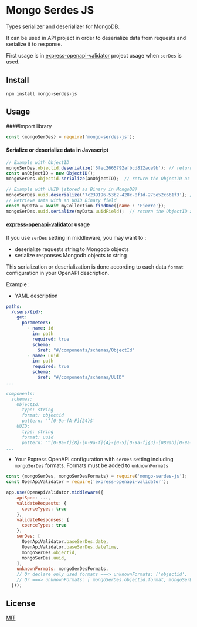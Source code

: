 # Mongo Serdes JS

Types serializer and deserializer for MongoDB. 

It can be used in API project in order to deserialize data from requests and serialize it to response.

First usage is in [express-openapi-validator](https://github.com/cdimascio/express-openapi-validator) project usage when `serDes` is used.




## Install
`npm install mongo-serdes-js`

## Usage
####Import library
```javascript
const {mongoSerDes} = require('mongo-serdes-js');
```


#### Serialize or deserialize data in Javascript
```javascript
// Example with ObjectID
mongoSerDes.objectid.deserialize('5fec2665792afbcd812ace9b'); // return ObjectID object
const anObjectID = new ObjectID();
mongoSerDes.objectid.serialize(anObjectID);  // return the ObjectID as String

// Example with UUID (stored as Binary in MongoDB)
mongoSerDes.uuid.deserialize('7c239196-53b2-428c-8f1d-275e52c661f3'); // return a Binary BSON object
// Retrieve data with an UUID Binary field 
const myData = await myCollection.findOne({name : 'Pierre'});
mongoSerDes.uuid.serialize(myData.uuidField);  // return the ObjectID as String
```

#### [express-openapi-validator](https://github.com/cdimascio/express-openapi-validator) usage
If you use `serDes` setting in middleware, you may want to :
- deserialize requests string to Mongodb objects 
- serialize responses Mongodb objects to string

This serialization or deserialization is done according to each data `format` configuration in your OpenAPI description.

Example :
- YAML description
```yaml
paths:
  /users/{id}:
    get:
      parameters:
        - name: id
          in: path
          required: true
          schema:
            $ref: "#/components/schemas/ObjectId"
        - name: uuid
          in: path
          required: true
          schema:
            $ref: "#/components/schemas/UUID"
...

components:
  schemas:
    ObjectId:
      type: string
      format: objectid
      pattern: '^[0-9a-fA-F]{24}$'
    UUID:
      type: string
      format: uuid
      pattern: '^[0-9a-f]{8}-[0-9a-f]{4}-[0-5][0-9a-f]{3}-[089ab][0-9a-f]{3}-[0-9a-f]{12}$'
...
```

- Your Express OpenAPI configuration with `serDes` setting including `mongoSerDes` formats.
Formats must be added to `unknownFormats`
```javascript
const {mongoSerDes, mongoSerDesFormats} = require('mongo-serdes-js');
const OpenApiValidator = require('express-openapi-validator');

app.use(OpenApiValidator.middleware({
    apiSpec: ...,
    validateRequests: {
      coerceTypes: true
    },
    validateResponses: {
      coerceTypes: true
    },
    serDes: [
      OpenApiValidator.baseSerDes.date,
      OpenApiValidator.baseSerDes.dateTime,
      mongoSerDes.objectid,
      mongoSerDes.uuid,
    ],
    unknownFormats: mongoSerDesFormats,
    // Or declare only used formats ===> unknownFormats: ['objectid', 'uuid'],
    // Or ===> unknownFormats: [ mongoSerDes.objectid.format, mongoSerDes.objectid.uuid],
  }));
```

## License

[MIT](LICENSE)
